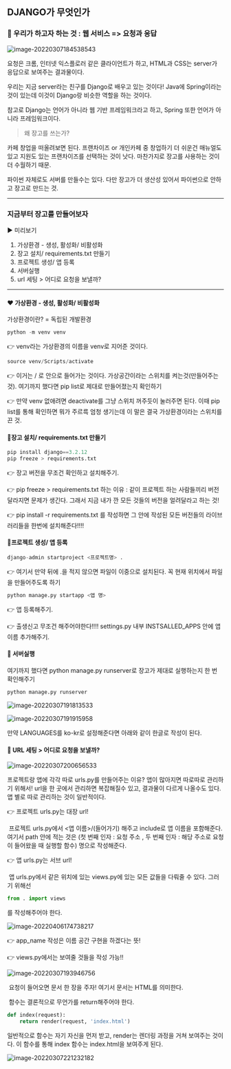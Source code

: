 ## DJANGO가 무엇인가

### 🎨 우리가 하고자 하는 것 : 웹 서비스 => 요청과 응답

![image-20220307184538543](Djangodetail.assets/image-20220307184538543.png)

요청은 크롬, 인터넷 익스플로러 같은 클라이언트가 하고, HTML과 CSS는 server가 응답으로 보여주는 결과물이다.

우리는 지금 server라는 친구를 Django로 배우고 있는 것이다! Java에 Spring이라는 것이 있는데 이것이 Django랑 비슷한 역할을 하는 것이다.

참고로 Django는 언어가 아니라 웹 기반 프레임워크라고 하고, Spring 또한 언어가 아니라 프레임워크이다. 



> 왜 장고를 쓰는가?

카페 창업을 떠올려보면 된다. 프랜차이즈 or 개인카페 중 창업하기 더 쉬운건 매뉴얼도 있고 지원도 있는 프랜차이즈를 선택하는 것이 낫다. 마찬가지로 장고를 사용하는 것이 더 수월하기 때문.

파이썬 자체로도 서버를 만들수는 있다. 다만 장고가 더 생산성 있어서 파이썬으로 안하고 장고로 만드는 것.



-----

### 지금부터 장고를 만들어보자

▶ 미리보기

1) 가상환경 - 생성, 활성화/ 비활성화
2) 장고 설치/ requirements.txt 만들기
3) 프로젝트 생성/ 앱 등록
4) 서버실행
5) url 세팅 > 어디로 요청을 보낼까? 

----



#### ❤ 가상환경 - 생성, 활성화/ 비활성화

가상환경이란? = 독립된 개발환경

```python
python -m venv venv
```

👉 venv라는 가상환경의 이름을 venv로 지어준 것이다.

```python
source venv/Scripts/activate 
```

👉 이거는 / 로 안으로 들어가는 것이다. 가상공간이라는 스위치를 켜는것(만들어주는 것). 여기까지 했다면 pip list로 제대로 만들어졌는지 확인하기

👉 만약 venv 없애려면 deactivate를 그냥 스위치 꺼주듯이 눌러주면 된다. 이때 pip list를 통해 확인하면 뭐가 주르륵 엄청 생기는데 이 말은 결국 가상환경이라는 스위치를  끈 것. 





#### 🧡장고 설치/ requirements.txt 만들기

```python
pip install django==3.2.12
pip freeze > requirements.txt
```

👉 장고 버전을 무조건 확인하고 설치해주기.

👉 pip freeze > requirements.txt 하는 이유 : 같이 프로젝트 하는 사람들끼리 버전 달라지면 문제가 생긴다. 그래서 지금 내가 깐 모든 것들의 버전을 얼려달라고 하는 것!

👉 pip install -r requirements.txt 를 작성하면 그 안에 작성된 모든 버전들의 라이브러리들을 한번에 설치해준다!!!!





#### 💛프로젝트 생성/ 앱 등록

```python
django-admin startproject <프로젝트명> .
```

👉 여기서 만약 뒤에 .을 적지 않으면 파일이 이중으로 설치된다. 꼭 현재 위치에서 파일을 만들어주도록 하기

```python
python manage.py startapp <앱 명>
```

👉 앱 등록해주기.

👉 출생신고 무조건 해주어야한다!!!!  settings.py 내부 INSTSALLED_APPS 안에 앱 이름 추가해주기.





#### 💚 서버실행

여기까지 했다면 python manage.py runserver로 장고가 제대로 실행하는지 한 번 확인해주기

```python
python manage.py runserver
```

![image-20220307191813533](Djangodetail.assets/image-20220307191813533.png)

![image-20220307191915958](Djangodetail.assets/image-20220307191915958.png)

만약 LANGUAGES를 ko-kr로 설정해준다면 아래와 같이 한글로 작성이 된다.





#### 💙 URL 세팅 > 어디로 요청을 보낼까?

![image-20220307200656533](Djangodetail.assets/image-20220307200656533.png)

프로젝트랑 앱에 각각 따로 urls.py를 만들어주는 이유? 앱이 많아지면 따로따로 관리하기 위해서! url을 한 곳에서 관리하면 복잡해질수 있고, 결과물이 다르게 나올수도 있다. 앱 별로 따로 관리하는 것이 일반적이다.



👉 프로젝트 urls.py는 대장 url!

​	프로젝트 urls.py에서 <앱 이름>/(들어가기) 해주고 include로 앱 이름을 포함해준다. 여기서 path 안에 적는 것은 (첫 번째 인자 : 요청 주소 , 두 번째 인자 : 해당 주소로 요청이 들어왔을 때 실행할 함수) 명으로 작성해준다.

👉 앱 urls.py는 서브 url!

​	앱 urls.py에서 같은 위치에 있는 views.py에 있는 모든 값들을 다뤄줄 수 있다. 그러기 위해선 

```python
from . import views
```

를 작성해주어야 한다.

![image-20220406174738217](Djangodetail.assets/image-20220406174738217.png)

👉 app_name 작성은 이름 공간 구현을 하겠다는 뜻!

👉 views.py에서는 보여줄 것들을 작성 가능!!

![image-20220307193946756](Djangodetail.assets/image-20220307193946756.png)

​	요청이 들어오면 문서 한 장을 주자! 여기서 문서는 HTML를 의미한다.

​	함수는 결론적으로 무언가를 return해주어야 한다.

```python
def index(request):
    return render(request, 'index.html')
```

일반적으로 함수는 자기 자신을 먼저 받고, render는 렌더링 과정을 거쳐 보여주는 것이다. 이 함수를 통해 index 함수는 index.html을 보여주게 된다.



![image-20220307221232182](Djangodetail.assets/image-20220307221232182.png)